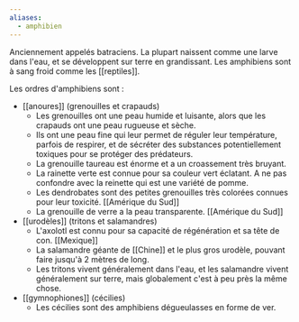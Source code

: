 ```yaml
---
aliases:
  - amphibien
---
```

Anciennement appelés batraciens. La plupart naissent comme une larve dans l'eau, et se développent sur terre en grandissant. Les amphibiens sont à sang froid comme les [[reptiles]]. 

Les ordres d'amphibiens sont :
* [[anoures]] (grenouilles et crapauds)
	* Les grenouilles ont une peau humide et luisante, alors que les crapauds ont une peau rugueuse et sèche.
	* Ils ont une peau fine qui leur permet de réguler leur température, parfois de respirer, et de sécréter des substances potentiellement toxiques pour se protéger des prédateurs.
	* La grenouille taureau est énorme et a un croassement très bruyant.
	* La rainette verte est connue pour sa couleur vert éclatant. A ne pas confondre avec la reinette qui est une variété de pomme.
	* Les dendrobates sont des petites grenouilles très colorées connues pour leur toxicité. [[Amérique du Sud]]
	* La grenouille de verre a la peau transparente. [[Amérique du Sud]]
* [[urodèles]] (tritons et salamandres)
	* L'axolotl est connu pour sa capacité de régénération et sa tête de con. [[Mexique]]
	* La salamandre géante de [[Chine]] et le plus gros urodèle, pouvant faire jusqu'à 2 mètres de long.
	* Les tritons vivent généralement dans l'eau, et les salamandre vivent généralement sur terre, mais globalement c'est à peu près la même chose.
* [[gymnophiones]] (cécilies) 
	* Les cécilies sont des amphibiens dégueulasses en forme de ver.